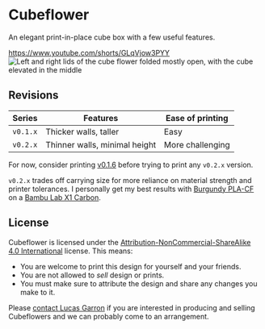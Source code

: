 # Cubeflower

An elegant print-in-place cube box with a few useful features.

<https://www.youtube.com/shorts/GLqVjow3PYY>
![Left and right lids of the cube flower folded mostly open, with the cube elevated in the middle](./img/Cubeflower-Orchid-v0.1.3.avif)

## Revisions

| Series | Features| Ease of printing |
|-|-|-|
| `v0.1.x` | Thicker walls, taller | Easy|
| `v0.2.x` | Thinner walls, minimal height | More challenging |

For now, consider printing [v0.1.6](https://github.com/lgarron/cubeflower/blob/v0.1.6/cube-box-v0.1.6.scad.3mf) before trying to print any `v0.2.x` version.

`v0.2.x` trades off carrying size for more reliance on material strength and printer tolerances. I personally get my best results with [Burgundy PLA-CF](https://us.store.bambulab.com/products/pla-cf) on a [Bambu Lab X1 Carbon](https://us.store.bambulab.com/products/x1-carbon).

## License

Cubeflower is licensed under the [Attribution-NonCommercial-ShareAlike 4.0 International](https://creativecommons.org/licenses/by-nc-sa/4.0/deed.en) license. This means:

- You are welcome to print this design for yourself and your friends.
- You are not allowed to *sell* design or prints.
- You must make sure to attribute the design and share any changes you make to it.

Please [contact Lucas Garron](https://garron.net/) if you are interested in producing and selling Cubeflowers and we can probably come to an arrangement.
